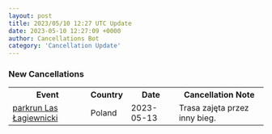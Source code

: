 ```yaml
---
layout: post
title: 2023/05/10 12:27 UTC Update
date: 2023-05-10 12:27:09 +0000
author: Cancellations Bot
category: 'Cancellation Update'
---
```


<h3>New Cancellations</h3>
<div class='hscrollable'>
<table style='width: 100%'>
    <tr>
        <th>Event</th>
        <th>Country</th>
        <th>Date</th>
        <th>Cancellation Note</th>
    </tr>
    <tr>
        <td><a href="https://www.parkrun.pl/laslagiewnicki">parkrun Las Łagiewnicki</a></td>
        <td>Poland</td>
        <td>2023-05-13</td>
        <td>Trasa zajęta przez inny bieg.</td>
    </tr>
</table>
</div>
